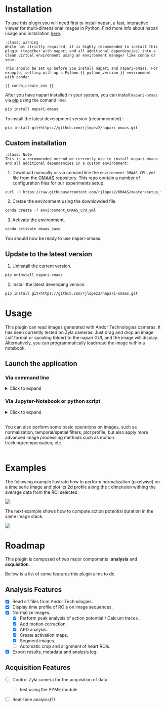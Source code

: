 
# Installation

To use this plugin you will need first to install napari, a fast, interactive viewer for multi-dimensional images in Python. Find more info about napari usage and installation [here](https://napari.org/stable/).

```{admonition} Important
:class: warning
While not strictly required, it is highly recommended to install this plugin (together with napari and all additional dependencies) into a clean virtual environment using an environment manager like conda or venv.

This should be set up before you install napari and napari-omaas. For example, setting with up a Python {{ python_version }} environment with conda:

{{ conda_create_env }}
```
After you have napari installed in your system, you can install `napari-omaas` via [pip] using the comand line:

```sh
pip install napari-omaas
```

To install the latest development version (recommended) :

```sh
pip install git+https://github.com/rjlopez2/napari-omaas.git
```

## Custom installation
```{admonition} Note
:class: Note
This is a recommended method we currently use to install napari-omaas and all additional dependencies in a custom environment:
```
1. Download manually or via comand line the `environment_OMAAS_CPU.yml` file from the [OMAAS](https://github.com/rjlopez2/napari-omaas) repository. This repo contain a number of configuration files for our experiments setup.

```sh
curl -O https://raw.githubusercontent.com/rjlopez2/OMAAS/master/setup_files/environments/environment_OMAAS_CPU.yml
```
2. Cretae the environment using the downlowded file.

```sh
conda create -f environment_OMAAS_CPU.yml
```
3. Activate the environment.

```sh
conda activate omaas_base
```

You should now be ready to use napari-omaas.

## Update to the latest version

1. Uninstall the current version.

```sh
pip uninstall napari-omaas
```

2. Install the latest developing version.

```sh
pip install git+https://github.com/rjlopez2/napari-omaas.git
```


# Usage

This plugin can read images generated with Andor Technologies cameras. It has been currently tested on Zyla cameras. Just drag and drop an image (.sif format or spooling folder) to the napari GUI, and the image will display. Alternatively, you can programmatically load/read the image within a notebook.

## Launch the application


### Via command line

<details>
<summary>Click to expand</summary>

First activate your environment and then launch the application with the following command:

```sh
conda activate omaas_base
napari -w napari-omaas
```
A new window should appera showing the Napari viewer with the `napari-omaas` pluging attached.
</details>

### Via Jupyter-Notebook or python script

<details>
<summary>Click to expand</summary>

```python
import napari
import napari_omaas

viewer = napari.Viewer()
o = napari_omaas.OMAAS(viewer)
viewer.window.add_dock_widget(o, area='right')

file = "path/to/my/file/my_image.sif"
viewer.open(path=file, plugin="napari-omaas", name = "my_image")
```
to display the metadata use the standard call to the corresponding layer:

```python
viewer.layers['my_image'].metadata
```
</details>
<br>

You can also perform some basic operations on images, such as normalization, temporal/spatial filters, plot profile, but also apply more advanced image processing methods such as motion tracking/compensation, etc.
<br><br>
# Examples

The following example ilustrate how to perform normalization (pixelwise) on a time serie image and plot its 2d profile along the t dimension withing the average data from the ROI selected.

![](https://github.com/rjlopez2/napari-omaas/blob/documentation/example_imgs/Oct-31-2023%2016-45-55_plot_profile.gif?raw=true)


The next example shows how to compute action potential duration in the same image stack.

![](https://github.com/rjlopez2/napari-omaas/blob/documentation/example_imgs/Oct-31-2023%2016-49-02_APD_analysis.gif?raw=true)

# Roadmap

This plugin is composed of two major components: **analysis** and **acquisition**.

Bellow is a list of some features this plugin aims to do.

## Analysis Features
    
- [x] Read sif files from Andor Technologies.
- [x] Display time profile of ROIs on image sequences.
- [x] Normalize images.
    - [x] Perform peak analysis of action potential / Calcium traces.
    - [x] Add motion correction.
    - [x] APD analysis.
    - [x] Create activation maps.
    - [x] Segment images.
    - [ ] Automatic crop and alignment of heart ROIs.
- [x] Export results, metadata and analysis log.

## Acquisition Features

- [ ] Control Zyla camera for the acquisition of data
    - [ ] test using the PYME module
- [ ] Real-time analysis(?)


[pip]: https://pypi.org/project/pip/
